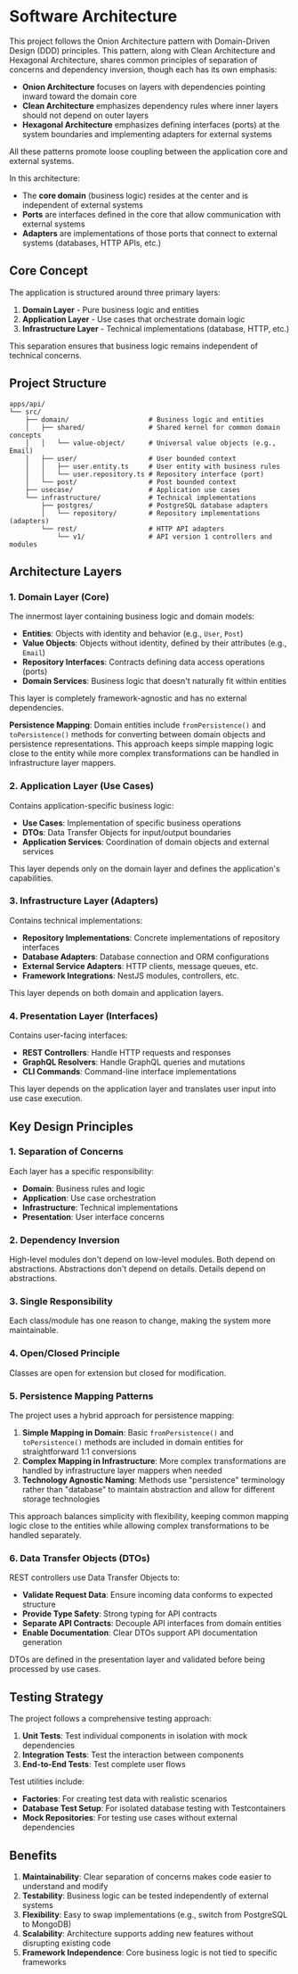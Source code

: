 # Software Architecture

This project follows the Onion Architecture pattern with Domain-Driven Design (DDD) principles. This pattern, along with Clean Architecture and Hexagonal Architecture, shares common principles of separation of concerns and dependency inversion, though each has its own emphasis:

- **Onion Architecture** focuses on layers with dependencies pointing inward toward the domain core
- **Clean Architecture** emphasizes dependency rules where inner layers should not depend on outer layers
- **Hexagonal Architecture** emphasizes defining interfaces (ports) at the system boundaries and implementing adapters for external systems

All these patterns promote loose coupling between the application core and external systems.

In this architecture:

- The **core domain** (business logic) resides at the center and is independent of external systems
- **Ports** are interfaces defined in the core that allow communication with external systems
- **Adapters** are implementations of those ports that connect to external systems (databases, HTTP APIs, etc.)

## Core Concept

The application is structured around three primary layers:

1. **Domain Layer** - Pure business logic and entities
2. **Application Layer** - Use cases that orchestrate domain logic
3. **Infrastructure Layer** - Technical implementations (database, HTTP, etc.)

This separation ensures that business logic remains independent of technical concerns.

## Project Structure

```plaintext
apps/api/
└── src/
    ├── domain/                    # Business logic and entities
    │   ├── shared/                # Shared kernel for common domain concepts
    │   │   └── value-object/      # Universal value objects (e.g., Email)
    │   ├── user/                  # User bounded context
    │   │   ├── user.entity.ts     # User entity with business rules
    │   │   └── user.repository.ts # Repository interface (port)
    │   └── post/                  # Post bounded context
    ├── usecase/                   # Application use cases
    └── infrastructure/            # Technical implementations
        ├── postgres/              # PostgreSQL database adapters
        │   └── repository/        # Repository implementations (adapters)
        └── rest/                  # HTTP API adapters
            └── v1/                # API version 1 controllers and modules
```

## Architecture Layers

### 1. Domain Layer (Core)

The innermost layer containing business logic and domain models:

- **Entities**: Objects with identity and behavior (e.g., `User`, `Post`)
- **Value Objects**: Objects without identity, defined by their attributes (e.g., `Email`)
- **Repository Interfaces**: Contracts defining data access operations (ports)
- **Domain Services**: Business logic that doesn't naturally fit within entities

This layer is completely framework-agnostic and has no external dependencies.

**Persistence Mapping**: Domain entities include `fromPersistence()` and `toPersistence()` methods for converting between domain objects and persistence representations. This approach keeps simple mapping logic close to the entity while more complex transformations can be handled in infrastructure layer mappers.

### 2. Application Layer (Use Cases)

Contains application-specific business logic:

- **Use Cases**: Implementation of specific business operations
- **DTOs**: Data Transfer Objects for input/output boundaries
- **Application Services**: Coordination of domain objects and external services

This layer depends only on the domain layer and defines the application's capabilities.

### 3. Infrastructure Layer (Adapters)

Contains technical implementations:

- **Repository Implementations**: Concrete implementations of repository interfaces
- **Database Adapters**: Database connection and ORM configurations
- **External Service Adapters**: HTTP clients, message queues, etc.
- **Framework Integrations**: NestJS modules, controllers, etc.

This layer depends on both domain and application layers.

### 4. Presentation Layer (Interfaces)

Contains user-facing interfaces:

- **REST Controllers**: Handle HTTP requests and responses
- **GraphQL Resolvers**: Handle GraphQL queries and mutations
- **CLI Commands**: Command-line interface implementations

This layer depends on the application layer and translates user input into use case execution.

## Key Design Principles

### 1. Separation of Concerns

Each layer has a specific responsibility:

- **Domain**: Business rules and logic
- **Application**: Use case orchestration
- **Infrastructure**: Technical implementations
- **Presentation**: User interface concerns

### 2. Dependency Inversion

High-level modules don't depend on low-level modules. Both depend on abstractions.
Abstractions don't depend on details. Details depend on abstractions.

### 3. Single Responsibility

Each class/module has one reason to change, making the system more maintainable.

### 4. Open/Closed Principle

Classes are open for extension but closed for modification.

### 5. Persistence Mapping Patterns

The project uses a hybrid approach for persistence mapping:

1. **Simple Mapping in Domain**: Basic `fromPersistence()` and `toPersistence()` methods are included in domain entities for straightforward 1:1 conversions
2. **Complex Mapping in Infrastructure**: More complex transformations are handled by infrastructure layer mappers when needed
3. **Technology Agnostic Naming**: Methods use "persistence" terminology rather than "database" to maintain abstraction and allow for different storage technologies

This approach balances simplicity with flexibility, keeping common mapping logic close to the entities while allowing complex transformations to be handled separately.

### 6. Data Transfer Objects (DTOs)

REST controllers use Data Transfer Objects to:

- **Validate Request Data**: Ensure incoming data conforms to expected structure
- **Provide Type Safety**: Strong typing for API contracts
- **Separate API Contracts**: Decouple API interfaces from domain entities
- **Enable Documentation**: Clear DTOs support API documentation generation

DTOs are defined in the presentation layer and validated before being processed by use cases.

## Testing Strategy

The project follows a comprehensive testing approach:

1. **Unit Tests**: Test individual components in isolation with mock dependencies
2. **Integration Tests**: Test the interaction between components
3. **End-to-End Tests**: Test complete user flows

Test utilities include:

- **Factories**: For creating test data with realistic scenarios
- **Database Test Setup**: For isolated database testing with Testcontainers
- **Mock Repositories**: For testing use cases without external dependencies

## Benefits

1. **Maintainability**: Clear separation of concerns makes code easier to understand and modify
2. **Testability**: Business logic can be tested independently of external systems
3. **Flexibility**: Easy to swap implementations (e.g., switch from PostgreSQL to MongoDB)
4. **Scalability**: Architecture supports adding new features without disrupting existing code
5. **Framework Independence**: Core business logic is not tied to specific frameworks
